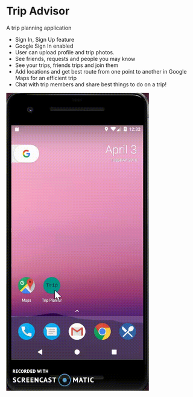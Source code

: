 # Trip Advisor
A trip planning application

* Sign In, Sign Up feature
* Google Sign In enabled
* User can upload profile and trip photos.
* See friends, requests and people you may know
* See your trips, friends trips and join them
* Add locations and get best route from one point to another in Google Maps for an efficient trip
* Chat with trip members and share best things to do on a trip!

![Demo](https://github.com/pancr9/Trip-Advisor/blob/master/Trip-Planner.gif)
